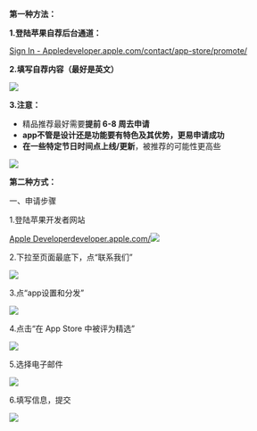 **第一种方法：**

**1.登陆苹果自荐后台通道：**

[Sign In - Apple​developer.apple.com/contact/app-store/promote/](https://link.zhihu.com/?target=https%3A//developer.apple.com/contact/app-store/promote/)

**2.填写自荐内容（最好是英文）**

![](https://pic3.zhimg.com/80/v2-d9e42cfdd19097576bb46d638b055dce_720w.jpg)

**3.注意：**

-   精品推荐最好需要**提前 6-8 周去申请**
-   **app不管是设计还是功能要有特色及其优势，更易申请成功**
-   **在一些特定节日时间点上线/更新**，被推荐的可能性更高些

![](https://pic3.zhimg.com/80/v2-28a5bf3248c07785d3d6e10ada2bbeb2_720w.jpg)

  

  

**第二种方式：**

一、申请步骤

1.登陆苹果开发者网站

[Apple Developer​developer.apple.com/![](https://pic4.zhimg.com/v2-a6aa83aaf1664ce6a476cfba18f0e713_180x120.jpg)](https://link.zhihu.com/?target=https%3A//developer.apple.com/)

2.下拉至页面最底下，点“联系我们”

![](https://pic1.zhimg.com/80/v2-f9361deb107cb35850ff2a6c2459ff84_720w.jpg)

3.点“app设置和分发”

![](https://pic3.zhimg.com/80/v2-7c48956050e4dd41e8c1828b20891de6_720w.jpg)

4.点击“在 App Store 中被评为精选”

![](https://pic3.zhimg.com/80/v2-1ed9da9a3ddd50ee0fa9a91725a28c9a_720w.jpg)

5.选择电子邮件

![](https://pic4.zhimg.com/80/v2-f1b4cb6f28e6aee6d452aa95d13a4aef_720w.jpg)

6.填写信息，提交

![](https://pic3.zhimg.com/80/v2-2cb64462bd79440a9e5c6aff279af7f6_720w.jpg)
